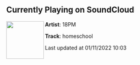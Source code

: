 ## Currently Playing on SoundCloud

[<img align="left" width="100" src="https://i1.sndcdn.com/artworks-AVj7RkgVpEBxEiz4-9BVj3A-t500x500.jpg">](https://soundcloud.com/18pm/homeschool)

**Artist**: 18PM 

**Track**: homeschool

Last updated at 01/11/2022 10:03
